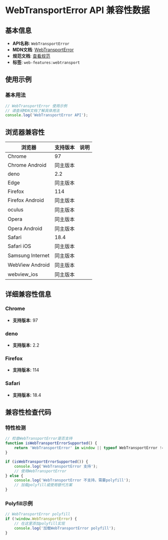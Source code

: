 # WebTransportError API 兼容性数据

## 基本信息

- **API名称**: `WebTransportError`
- **MDN文档**: [WebTransportError](https://developer.mozilla.org/docs/Web/API/WebTransportError)
- **规范文档**: [查看规范](https://w3c.github.io/webtransport/#webtransporterror)
- **标签**: `web-features:webtransport`

## 使用示例

### 基本用法

```javascript
// WebTransportError 使用示例
// 请查阅MDN文档了解具体用法
console.log('WebTransportError API');
```

## 浏览器兼容性

| 浏览器 | 支持版本 | 说明 |
|--------|----------|------|
| Chrome | 97 |  |
| Chrome Android | 同主版本 |  |
| deno | 2.2 |  |
| Edge | 同主版本 |  |
| Firefox | 114 |  |
| Firefox Android | 同主版本 |  |
| oculus | 同主版本 |  |
| Opera | 同主版本 |  |
| Opera Android | 同主版本 |  |
| Safari | 18.4 |  |
| Safari iOS | 同主版本 |  |
| Samsung Internet | 同主版本 |  |
| WebView Android | 同主版本 |  |
| webview_ios | 同主版本 |  |

## 详细兼容性信息

### Chrome

- **支持版本**: 97

### deno

- **支持版本**: 2.2

### Firefox

- **支持版本**: 114

### Safari

- **支持版本**: 18.4

## 兼容性检查代码

### 特性检测

```javascript
// 检查WebTransportError是否支持
function isWebTransportErrorSupported() {
    return 'WebTransportError' in window || typeof WebTransportError !== 'undefined';
}

if (isWebTransportErrorSupported()) {
    console.log('WebTransportError 支持');
    // 使用WebTransportError
} else {
    console.log('WebTransportError 不支持，需要polyfill');
    // 加载polyfill或使用替代方案
}
```

### Polyfill示例

```javascript
// WebTransportError polyfill
if (!window.WebTransportError) {
    // 在这里添加polyfill实现
    console.log('加载WebTransportError polyfill');
}
```


